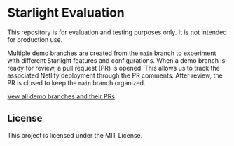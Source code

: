 # Starlight Evaluation

This repository is for evaluation and testing purposes only. It is not intended for production use.

Multiple demo branches are created from the `main` branch to experiment with different Starlight features and configurations. When a demo branch is ready for review, a pull request (PR) is opened. This allows us to track the associated Netlify deployment through the PR comments. After review, the PR is closed to keep the `main` branch organized.

[Vew all demo branches and their PRs](https://github.com/dfinster/starlight-eval/pulls?q=is%3Apr+is%3Aclosed+label%3A%22DEMO+BRANCH%22).

## License

This project is licensed under the MIT License.
